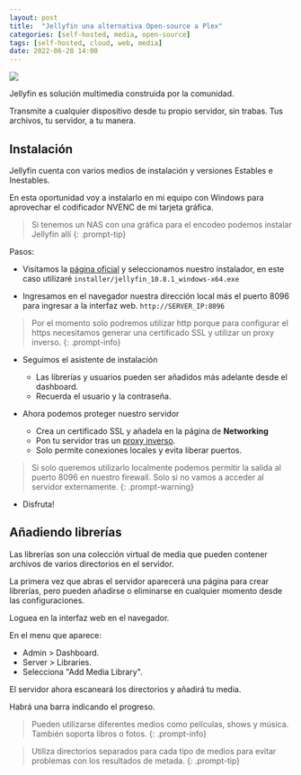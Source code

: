 ```yaml
---
layout: post
title:  "Jellyfin una alternativa Open-source a Plex"
categories: [self-hosted, media, open-source]
tags: [self-hosted, cloud, web, media]
date: 2022-06-28 14:00
---
```


![](https://play-lh.googleusercontent.com/SxdWPR-oZQt9tqph0pyU62_CbyfdQX9g1R5_Nd_vwdkV0IIDceNsytVgdzyHHJGdAwM)

Jellyfin es solución multimedia construida por la comunidad.

Transmite a cualquier dispositivo desde tu propio servidor, sin trabas. Tus archivos, tu servidor, a tu manera.

## Instalación

Jellyfin cuenta con varios medios de instalación y versiones Estables e Inestables.

En esta oportunidad voy a instalarlo en mi equipo con Windows para aprovechar el codificador NVENC de mi tarjeta gráfica.

> Si tenemos un NAS con una gráfica para el encodeo podemos instalar Jellyfin allí
{: .prompt-tip}

Pasos: 

* Visitamos la [página oficial](https://jellyfin.org/downloads/#windows) y seleccionamos nuestro instalador, en este caso utilizaré ``installer/jellyfin_10.8.1_windows-x64.exe``

* Ingresamos en el navegador nuestra dirección local más el puerto 8096 para ingresar a la interfaz web. ``http://SERVER_IP:8096``

> Por el momento solo podremos utilizar http porque para configurar el https necesitamos generar una certificado SSL y utilizar un proxy inverso.
{: .prompt-info}

* Seguimos el asistente de instalación

    * Las librerías y usuarios pueden ser añadidos más adelante desde el dashboard.
    * Recuerda el usuario y la contraseña.

* Ahora podemos proteger nuestro servidor
    * Crea un certificado SSL y añadela en la página de **Networking**
    * Pon tu servidor tras un [proxy inverso](https://jellyfin.org/docs/general/networking/index.html#running-jellyfin-behind-a-reverse-proxy).
    * Solo permite conexiones locales y evita liberar puertos.

> Si solo queremos utilizarlo localmente podemos permitir la salida al puerto 8096 en nuestro firewall. Solo si no vamos a acceder al servidor externamente.
{: .prompt-warning}

* Disfruta!

## Añadiendo librerías

Las librerías son una colección virtual de media que pueden contener archivos de varios directorios en el servidor.

La primera vez que abras el servidor aparecerá una página para crear librerías, pero pueden añadirse o eliminarse en cualquier momento desde las configuraciones.

Loguea en la interfaz web en el navegador.

En el menu que aparece:

* Admin > Dashboard.
* Server > Libraries.
* Selecciona "Add Media Library".

El servidor ahora escaneará los directorios y añadirá tu media.

Habrá una barra indicando el progreso.

> Pueden utilizarse diferentes medios como películas, shows y música.
También soporta libros o fotos.
{: .prompt-info}

> Utiliza directorios separados para cada tipo de medios para evitar problemas con los resultados de metada.
{: .prompt-tip}